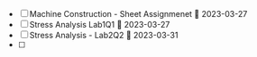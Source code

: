 - [ ] Machine Construction - Sheet Assignmenet 📅 2023-03-27
- [ ] Stress Analysis Lab1Q1 📅 2023-03-27
- [ ] Stress Analysis - Lab2Q2 📅 2023-03-31
- [ ] 